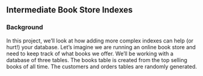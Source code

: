 ## Intermediate Book Store Indexes
 
### Background
 In this project, we’ll look at how adding more complex indexes can help (or hurt!) your database. Let’s imagine we are running an online book store and need to keep track of what books we offer. We’ll be working with a database of three tables. The books table is created from the top selling books of all time. The customers and orders tables are randomly generated.